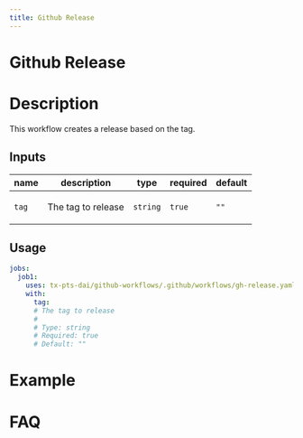 ```yaml
---
title: Github Release
---
```


<!-- action-docs-header source=".github/workflows/gh-release.yaml" -->
# Github Release
<!-- action-docs-header source=".github/workflows/gh-release.yaml" -->

# Description

This workflow creates a release based on the tag.

<!-- action-docs-inputs source=".github/workflows/gh-release.yaml" -->
## Inputs

| name | description | type | required | default |
| --- | --- | --- | --- | --- |
| `tag` | <p>The tag to release</p> | `string` | `true` | `""` |
<!-- action-docs-inputs source=".github/workflows/gh-release.yaml" -->

<!-- action-docs-outputs source=".github/workflows/gh-release.yaml" -->

<!-- action-docs-outputs source=".github/workflows/gh-release.yaml" -->

<!-- action-docs-usage source=".github/workflows/gh-release.yaml" project="tx-pts-dai/github-workflows/.github/workflows/gh-release.yaml" version="v1" -->
## Usage

```yaml
jobs:
  job1:
    uses: tx-pts-dai/github-workflows/.github/workflows/gh-release.yaml@v1
    with:
      tag:
      # The tag to release
      #
      # Type: string
      # Required: true
      # Default: ""
```
<!-- action-docs-usage source=".github/workflows/gh-release.yaml" project="tx-pts-dai/github-workflows/.github/workflows/gh-release.yaml" version="v1" -->

# Example

# FAQ

